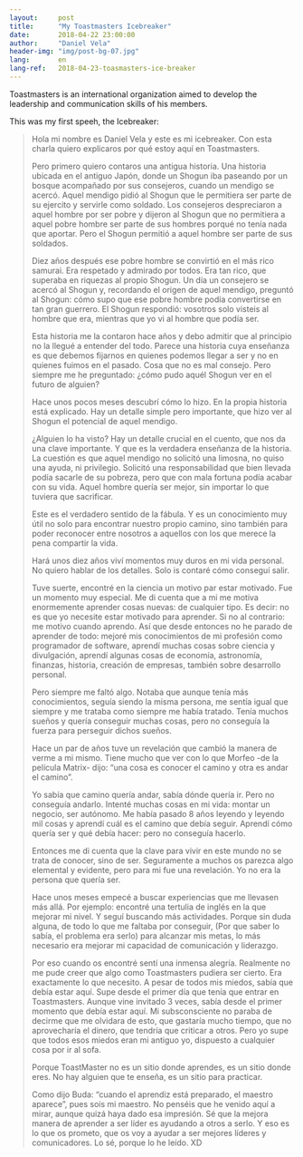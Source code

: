 ```yaml
---
layout:     post
title:      "My Toastmasters Icebreaker"
date:       2018-04-22 23:00:00
author:     "Daniel Vela"
header-img: "img/post-bg-07.jpg"
lang:       en
lang-ref:   2018-04-23-toasmasters-ice-breaker
---
```


Toastmasters is an international organization aimed to develop the leadership and communication skills of his members.

This was my first speeh, the Icebreaker:


> Hola mi nombre es Daniel Vela y este es mi icebreaker. Con esta charla quiero explicaros por qué estoy aquí en Toastmasters.
> 
> Pero primero quiero contaros una antigua historia. Una historia ubicada en el antiguo Japón, donde un Shogun iba paseando por un bosque acompañado por sus consejeros, cuando un mendigo se acercó. Aquel mendigo pidió al Shogun que le permitiera ser parte de su ejercito y servirle como soldado. Los consejeros despreciaron a aquel hombre por ser pobre y dijeron al Shogun que no permitiera a aquel pobre hombre ser parte de sus hombres porqué no tenía nada que aportar. Pero el Shogun permitió a aquel hombre ser parte de sus soldados.
> 
> Diez años después ese pobre hombre se convirtió en el más rico samurai. Era respetado y admirado por todos. Era tan rico, que superaba en riquezas al propio Shogun. Un día un consejero se acercó al Shogun y, recordando el origen de aquel mendigo, preguntó al Shogun: cómo supo que ese pobre hombre podía convertirse en tan gran guerrero. El Shogun respondió: vosotros solo visteis al hombre que era, mientras que yo vi al hombre que podía ser.
> 
> Esta historia me la contaron hace años y debo admitir que al principio no la llegué a entender del todo. Parece una historia cuya enseñanza es que debemos fijarnos en quienes podemos llegar a ser y no en quienes fuimos en el pasado. Cosa que no es mal consejo. Pero siempre me he preguntado: ¿cómo pudo aquél Shogun ver en el futuro de alguien?
> 
> Hace unos pocos meses descubrí cómo lo hizo. En la propia historia está explicado. Hay un detalle simple pero importante, que hizo ver al Shogun el potencial de aquel mendigo.
> 
> ¿Alguien lo ha visto? Hay un detalle crucial en el cuento, que nos da una clave importante. Y que es la verdadera enseñanza de la historia. La cuestión es que aquel mendigo no solicitó una limosna, no quiso una ayuda, ni privilegio. Solicitó una responsabilidad que bien llevada podía sacarle de su pobreza, pero que con mala fortuna podía acabar con su vida. Aquel hombre quería ser mejor, sin importar lo que tuviera que sacrificar.
> 
> Este es el verdadero sentido de la fábula. Y es un conocimiento muy útil no solo para encontrar nuestro propio camino, sino también para poder reconocer entre nosotros a aquellos con los que merece la pena compartir la vida.
> 
> 
> Hará unos diez años viví momentos muy duros en mi vida personal. No quiero hablar de los detalles. Solo is contaré cómo conseguí salir.
> 
> Tuve suerte, encontré en la ciencia un motivo par estar motivado. Fue un momento muy especial. Me di cuenta que a mi me motiva enormemente aprender cosas nuevas: de cualquier tipo. Es decir: no es que yo necesite estar motivado para aprender. Si no al contrario: me motivo cuando aprendo. Así que desde entonces no he parado de aprender de todo: mejoré mis conocimientos de mi profesión como programador de software, aprendí muchas cosas sobre ciencia y divulgación, aprendí algunas cosas de economía, astronomía, finanzas, historia, creación de empresas, también sobre desarrollo personal. 
> 
> Pero siempre me faltó algo. Notaba que aunque tenía más conocimientos, seguía siendo la misma persona, me sentía igual que siempre y me trataba como siempre me había tratado. Tenía muchos sueños y quería conseguir muchas cosas, pero no conseguía la fuerza para perseguir dichos sueños. 
> 
> Hace un par de años tuve un revelación que cambió la manera de verme a mi mismo. Tiene mucho que ver con lo que Morfeo -de la película Matrix- dijo: “una cosa es conocer el camino y otra es andar el camino”.
> 
> Yo sabía que camino quería andar, sabía dónde quería ir. Pero no conseguía andarlo. Intenté muchas cosas en mi vida: montar un negocio, ser autónomo. Me había pasado 8 años leyendo y leyendo mil cosas y aprendí cuál es el camino que debía seguir. Aprendí cómo quería ser y qué debía hacer: pero no conseguía hacerlo.
> 
> Entonces me di cuenta que la clave para vivir en este mundo no se trata de conocer, sino de ser. Seguramente a muchos os parezca algo elemental y evidente, pero para mi fue una revelación. Yo no era la persona que quería ser. 
> 
> Hace unos meses empecé a buscar experiencias que me llevasen más allá. Por ejemplo: encontré una tertulia de inglés en la que mejorar mi nivel. Y seguí buscando más actividades. Porque sin duda alguna, de todo lo que me faltaba por conseguir, (Por que saber lo sabía, el problema era serlo) para alcanzar mis metas, lo más necesario era mejorar mi capacidad de comunicación y liderazgo. 
> 
> Por eso cuando os encontré sentí una inmensa alegría. Realmente no me pude creer que algo como Toastmasters pudiera ser cierto.  Era exactamente lo que necesito. A pesar de todos mis miedos, sabía que debía estar aquí. Supe desde el primer día que tenía que entrar en Toastmasters. Aunque vine invitado 3 veces, sabía desde el primer momento que debía estar aquí.  Mi subsconsciente no paraba de decirme que me olvidara de esto, que gastaría mucho tiempo, que no aprovecharía el dinero, que tendría que criticar a otros. Pero yo supe que todos esos miedos eran mi antiguo yo, dispuesto a cualquier cosa por ir al sofa.
> 
> Porque ToastMaster no es un sitio donde aprendes, es un sitio donde eres. No hay alguien que te enseña, es un sitio para practicar.
> 
> Como dijo Buda: “cuando el aprendiz está preparado, el maestro aparece”, pues sois mi maestro. No penséis que he venido aquí a mirar, aunque quizá haya dado esa impresión. Sé que la mejora manera de aprender a ser líder es ayudando a otros a serlo. Y eso es lo que os prometo, que os voy a ayudar a ser mejores líderes y comunicadores. Lo sé, porque lo he leído. XD
> 